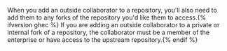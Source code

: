 When you add an outside collaborator to a repository, you'll also need to add them to any forks of the repository you'd like them to access.{% ifversion ghec %} If you are adding an outside collaborator to a private or internal fork of a repository, the collaborator must be a member of the enterprise or have access to the upstream repository.{% endif %}
